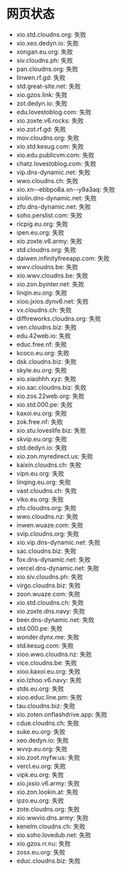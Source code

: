 # 网页状态
- xio.std.cloudns.org: 失败
- xio.xeo.dedyn.io: 失败
- xongan.eu.org: 失败
- siv.cloudns.ph: 失败
- pan.cloudns.org: 失败
- linwen.rf.gd: 失败
- std.great-site.net: 失败
- xio.gzos.link: 失败
- zot.dedyn.io: 失败
- edu.lovestoblog.com: 失败
- xio.zoxte.v6.rocks: 失败
- xio.zot.rf.gd: 失败
- mov.cloudns.org: 失败
- xio.std.kesug.com: 失败
- xio.edu.publicvm.com: 失败
- chatz.lovestoblog.com: 失败
- vip.dns-dynamic.net: 失败
- wwo.cloudns.ch: 失败
- xio.xn--ebbpo8a.xn--y9a3aq: 失败
- xiolin.dns-dynamic.net: 失败
- zfo.dns-dynamic.net: 失败
- soho.perslist.com: 失败
- ricpig.eu.org: 失败
- ipen.eu.org: 失败
- xio.zoxte.v6.army: 失败
- std.cloudns.org: 失败
- daiwen.infinityfreeapp.com: 失败
- wwv.cloudns.be: 失败
- xio.wwv.cloudns.be: 失败
- xio.zon.byinter.net: 失败
- linqin.eu.org: 失败
- xioo.jxios.dynv6.net: 失败
- vx.cloudns.ch: 失败
- diffireworks.cloudns.org: 失败
- ven.cloudns.biz: 失败
- edu.42web.io: 失败
- educ.free.nf: 失败
- kcoco.eu.org: 失败
- dsk.cloudns.biz: 失败
- skyle.eu.org: 失败
- xio.xiaohhh.xyz: 失败
- xio.sac.cloudns.biz: 失败
- xio.zos.22web.org: 失败
- xio.std.000.pe: 失败
- kaxoi.eu.org: 失败
- zok.free.nf: 失败
- xio.stu.loveslife.biz: 失败
- skvip.eu.org: 失败
- std.dedyn.io: 失败
- xio.zon.myredirect.us: 失败
- kaixin.cloudns.ch: 失败
- vipn.eu.org: 失败
- linqing.eu.org: 失败
- vast.cloudns.ch: 失败
- viko.eu.org: 失败
- zfo.cloudns.org: 失败
- wwo.cloudns.nz: 失败
- inwen.wuaze.com: 失败
- svip.cloudns.org: 失败
- xio.vip.dns-dynamic.net: 失败
- sac.cloudns.biz: 失败
- fox.dns-dynamic.net: 失败
- vercel.dns-dynamic.net: 失败
- xio.siv.cloudns.ph: 失败
- virgo.cloudns.biz: 失败
- zoon.wuaze.com: 失败
- xio.std.cloudns.ch: 失败
- xio.zoxte.dns.navy: 失败
- beer.dns-dynamic.net: 失败
- std.000.pe: 失败
- wonder.dynx.me: 失败
- std.kesug.com: 失败
- xioo.wwo.cloudns.nz: 失败
- vice.cloudns.be: 失败
- xioo.kaxoi.eu.org: 失败
- xio.lzhoo.v6.navy: 失败
- stds.eu.org: 失败
- xioo.educ.line.pm: 失败
- tau.cloudns.biz: 失败
- xio.zoten.onflashdrive.app: 失败
- cdue.cloudns.ch: 失败
- suke.eu.org: 失败
- xeo.dedyn.io: 失败
- wvvp.eu.org: 失败
- xio.zoot.myfw.us: 失败
- vercl.eu.org: 失败
- vipk.eu.org: 失败
- xio.jxsio.v6.army: 失败
- xio.zon.lookin.at: 失败
- ipzo.eu.org: 失败
- zote.cloudns.org: 失败
- xio.wwvio.dns.army: 失败
- kenelm.cloudns.ch: 失败
- xio.soho.lovedub.net: 失败
- xio.gzos.rr.nu: 失败
- zosx.eu.org: 失败
- educ.cloudns.biz: 失败
